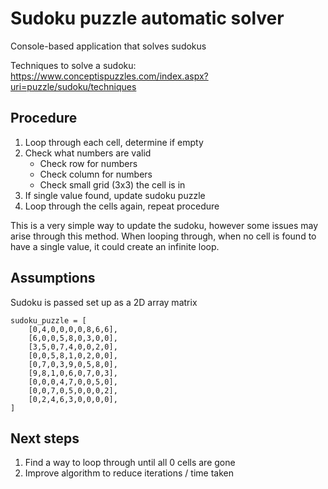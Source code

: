 # Sudoku puzzle automatic solver

Console-based application that solves sudokus

Techniques to solve a sudoku: https://www.conceptispuzzles.com/index.aspx?uri=puzzle/sudoku/techniques

## Procedure
1. Loop through each cell, determine if empty
2. Check what numbers are valid 
    - Check row for numbers
    - Check column for numbers
    - Check small grid (3x3) the cell is in
3. If single value found, update sudoku puzzle
4. Loop through the cells again, repeat procedure

This is a very simple way to update the sudoku, however some issues may arise through this method. When looping through, when no cell is found to have a single value, it could create an infinite loop.

## Assumptions
Sudoku is passed set up as a 2D array matrix
```
sudoku_puzzle = [
    [0,4,0,0,0,0,8,6,6],
    [6,0,0,5,8,0,3,0,0],
    [3,5,0,7,4,0,0,2,0],
    [0,0,5,8,1,0,2,0,0],
    [0,7,0,3,9,0,5,8,0],
    [9,8,1,0,6,0,7,0,3],
    [0,0,0,4,7,0,0,5,0],
    [0,0,7,0,5,0,0,0,2],
    [0,2,4,6,3,0,0,0,0],
]
```


## Next steps
1. Find a way to loop through until all 0 cells are gone
2. Improve algorithm to reduce iterations / time taken